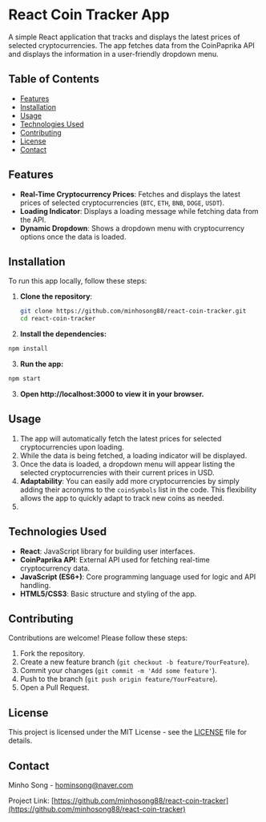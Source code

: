 # React Coin Tracker App

A simple React application that tracks and displays the latest prices of selected cryptocurrencies. The app fetches data from the CoinPaprika API and displays the information in a user-friendly dropdown menu.

## Table of Contents

- [Features](#features)
- [Installation](#installation)
- [Usage](#usage)
- [Technologies Used](#technologies-used)
- [Contributing](#contributing)
- [License](#license)
- [Contact](#contact)

## Features

- **Real-Time Cryptocurrency Prices**: Fetches and displays the latest prices of selected cryptocurrencies (`BTC`, `ETH`, `BNB`, `DOGE`, `USDT`).
- **Loading Indicator**: Displays a loading message while fetching data from the API.
- **Dynamic Dropdown**: Shows a dropdown menu with cryptocurrency options once the data is loaded.

## Installation

To run this app locally, follow these steps:

1. **Clone the repository**:

   ```bash
   git clone https://github.com/minhosong88/react-coin-tracker.git
   cd react-coin-tracker
   ```
2. **Install the dependencies:**
  ```bash
  npm install
  ```
3. **Run the app:**
  ```bash
  npm start
  ```
3. **Open http://localhost:3000 to view it in your browser.**
   
## Usage

1. The app will automatically fetch the latest prices for selected cryptocurrencies upon loading.
2. While the data is being fetched, a loading indicator will be displayed.
3. Once the data is loaded, a dropdown menu will appear listing the selected cryptocurrencies with their current prices in USD.
4. **Adaptability**: You can easily add more cryptocurrencies by simply adding their acronyms to the `coinSymbols` list in the code. This flexibility allows the app to quickly adapt to track new coins as needed.
5. 
## Technologies Used

- **React**: JavaScript library for building user interfaces.
- **CoinPaprika API**: External API used for fetching real-time cryptocurrency data.
- **JavaScript (ES6+)**: Core programming language used for logic and API handling.
- **HTML5/CSS3**: Basic structure and styling of the app.

## Contributing

Contributions are welcome! Please follow these steps:

1. Fork the repository.
2. Create a new feature branch (`git checkout -b feature/YourFeature`).
3. Commit your changes (`git commit -m 'Add some feature'`).
4. Push to the branch (`git push origin feature/YourFeature`).
5. Open a Pull Request.

## License

This project is licensed under the MIT License - see the [LICENSE](LICENSE) file for details.

## Contact

Minho Song - [hominsong@naver.com](mailto:hominsong@naver.com)

Project Link: [https://github.com/minhosong88/react-coin-tracker](https://github.com/minhosong88/react-coin-tracker)
